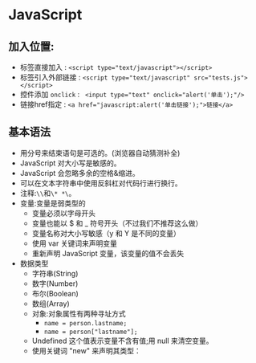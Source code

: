 # JavaScript

## 加入位置:

- 标签直接加入 : `<script type="text/javascript"></script>`
- 标签引入外部链接 : `<script type="text/javascript" src="tests.js"></script>`
- 控件添加 `onclick` : ` <input type="text" onclick="alert('单击');"/>`
- 链接href指定 : `<a href="javascript:alert('单击链接');">链接</a>`

## 基本语法

- 用分号来结束语句是可选的。(浏览器自动猜测补全)
- JavaScript 对大小写是敏感的。
- JavaScript 会忽略多余的空格&缩进。
- 可以在文本字符串中使用反斜杠对代码行进行换行。
- 注释:`\\`和`\* *\`。
- 变量:变量是弱类型的
    - 变量必须以字母开头
    - 变量也能以 $ 和 _ 符号开头（不过我们不推荐这么做）
    - 变量名称对大小写敏感（y 和 Y 是不同的变量）
    - 使用 var 关键词来声明变量
    - 重新声明 JavaScript 变量，该变量的值不会丢失
- 数据类型
  - 字符串(String)
  - 数字(Number)
  - 布尔(Boolean)
  - 数组(Array)
  - 对象:对象属性有两种寻址方式
    - `name = person.lastname;`
    - `name = person["lastname"];`
  - Undefined 这个值表示变量不含有值;用 null 来清空变量。
  - 使用关键词 "new" 来声明其类型：
